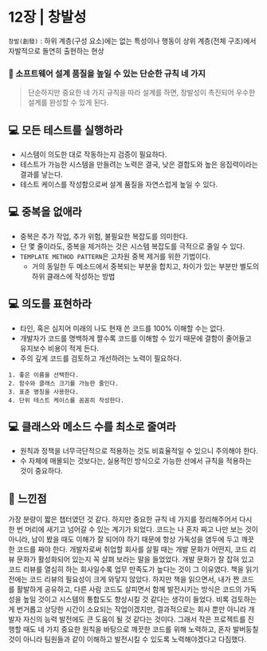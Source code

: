 # 12장 | 창발성

`창발(創發)` : 하위 계층(구성 요소)에는 없는 특성이나 행동이 상위 계층(전체 구조)에서 자발적으로 돌연히 출현하는 현상

### 🚩 소프트웨어 설계 품질을 높일 수 있는 단순한 규칙 네 가지

> 단순하지만 중요한 네 가지 규칙을 따라 설계를 하면, 창발성이 촉진되어 우수한 설계를 완성할 수 있게 된다.

## 💻 모든 테스트를 실행하라

- 시스템이 의도한 대로 작동하는지 검증이 필요하다.
- 테스트가 가능한 시스템을 만들려는 노력은 결국, 낮은 결합도와 높은 응집력이라는 결과를 낳는다.
- 테스트 케이스를 작성함으로써 설계 품질을 자연스럽게 높일 수 있다.

## 💻 중복을 없애라

- 중복은 추가 작업, 추가 위험, 불필요한 복잡도를 의미한다.
- 단 몇 줄이라도, 중복을 제거하는 것은 시스템 복잡도를 극적으로 줄일 수 있다.
- `TEMPLATE METHOD PATTERN`은 고차원 중복 제거를 위한 기법이다.
  * 거의 동일한 두 메소드에서 중복되는 부분을 합치고, 차이가 있는 부분만 별도의 하위 클래스에 작성하는 방법

## 💻 의도를 표현하라

- 타인, 혹은 심지어 미래의 나도 현재 쓴 코드를 100% 이해할 수는 없다.
- 개발자가 코드를 명백하게 짤수록 코드를 이해할 수 있기 때문에 결함이 줄어들고 유지보수 비용이 적게 든다.
- 주의 깊게 코드를 검토하고 개선하려는 노력이 필요하다.
```
1. 좋은 이름을 선택한다.
2. 함수와 클래스 크기를 가능한 줄인다.
3. 표준 명칭을 사용한다.
4. 단위 테스트 케이스를 꼼꼼히 작성한다.
```

## 💻 클래스와 메소드 수를 최소로 줄여라

- 원칙과 정책을 너무극단적으로 적용하는 것도 비효율적일 수 있으니 주의해야 한다.
- 수 자체에 매몰되는 것보다는, 실용적인 방식으로 가능한 선에서 규칙을 적용하는 것이 중요하다.

## 📝 느낀점

가장 분량이 짧은 챕터였던 것 같다. 하지만 중요한 규칙 네 가지를 정리해주어서 다시 한 번 머리에 새기고 넘어갈 수 있는 계기가 되었다. 코드는 나 혼자 짜고 나만 보는 것이 아니라, 남이 봤을 때도 이해가 잘 되어야 하기 때문에 항상 가독성을 염두에 두고 깨끗한 코드를 짜야 한다.
개발자로써 취업할 회사를 살필 때는 개발 문화가 어떤지, 코드 리뷰 문화가 활성화되어 있는지 꼭 살펴 보라는 말을 들었었다. 개발 문화가 잘 잡혀 있고 코드 리뷰를 열심히 하는 회사일수록 업무 만족도가 높다는 것이 그 이유였다. 책을 읽기 전에는 코드 리뷰의 필요성이 크게 와닿지 않았다. 하지만 책을 읽으면서, 내가 짠 코드를 활발하게 공유하고, 다른 사람 코드도 살피면서 함께 발전시키는 방식은 코드의 가독성을 높일 것이고 시스템의 통합도도 향상시킬 것 같다는 생각이 들었다. 비록 검토하는 게 번거롭고 상당한 시간이 소요되는 작업이겠지만, 결과적으로는 회사 뿐만 아니라 개발자 자신의 능력 발전에도 큰 도움이 될 것 같다는 것이다. 그래서 작은 프로젝트를 진행할 때도 네 가지 중요한 원칙을 바탕으로 깨끗한 코드를 위해 노력하고, 혼자 발버둥칠 것이 아니라 팀원들과 같이 이해하고 발전시킬 수 있도록 노력해야겠다고 다짐했다.
